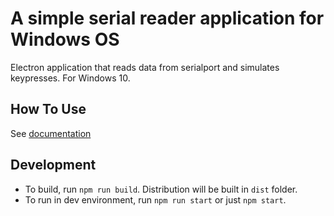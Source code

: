 # A simple serial reader application for Windows OS

Electron application that reads data from serialport and simulates keypresses. For Windows 10.

## How To Use

See [documentation](http://docs.spinaldev.com/serial2keypress)

## Development

- To build, run `npm run build`. Distribution will be built in `dist` folder.
- To run in dev environment, run `npm run start` or just `npm start`.